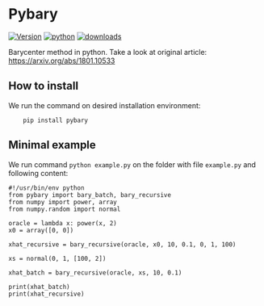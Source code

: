 Pybary
========

[![Version](https://img.shields.io/pypi/v/pybary.svg)](https://pypi.python.org/pypi/pybary)
[![python](https://img.shields.io/pypi/pyversions/pybary.svg)](https://pypi.org/project/pybary/)
[![downloads](https://img.shields.io/pypi/dm/pybary)](https://pypi.org/project/pybary/)

Barycenter method in python. Take a look at original article: https://arxiv.org/abs/1801.10533

How to install
----------------

We run the command on desired installation environment:

``` {.bash}
    pip install pybary
```

Minimal example
----------------

We run command `python example.py` on the folder with file `example.py` and following content:

``` {.python}
#!/usr/bin/env python
from pybary import bary_batch, bary_recursive
from numpy import power, array
from numpy.random import normal

oracle = lambda x: power(x, 2)
x0 = array([0, 0])

xhat_recursive = bary_recursive(oracle, x0, 10, 0.1, 0, 1, 100)

xs = normal(0, 1, [100, 2])

xhat_batch = bary_recursive(oracle, xs, 10, 0.1)

print(xhat_batch)
print(xhat_recursive)
```

